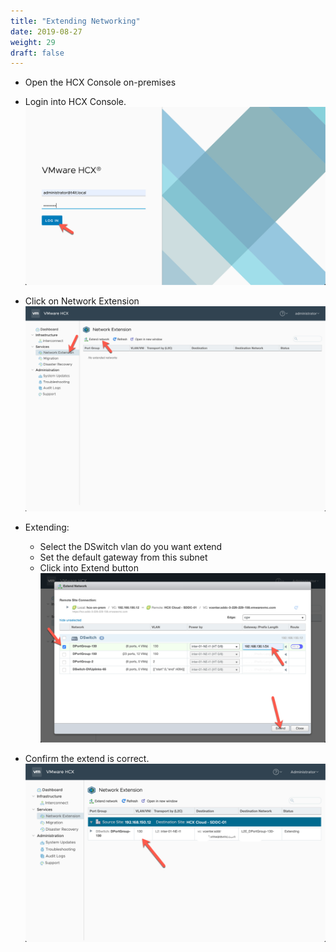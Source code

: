 ```yaml
---
title: "Extending Networking"
date: 2019-08-27
weight: 29
draft: false
---
```



- Open the HCX Console on-premises

- Login into HCX Console.
![](/images/vmc/hcx/ext-net/00.png)

- Click on Network Extension 
![](/images/vmc/hcx/ext-net/01.png)

- Extending:
    - Select the DSwitch vlan do you want extend
    - Set the default gateway from this subnet 
    - Click into Extend button
![](/images/vmc/hcx/ext-net/02.png)

- Confirm the extend is correct. 
![](/images/vmc/hcx/ext-net/03.png)
